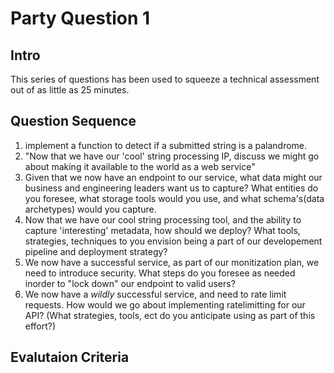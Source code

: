 # Party Question 1
## Intro
This series of questions has been used to squeeze a technical assessment out of as little as 25 minutes.

## Question Sequence
1. implement a function to detect if a submitted string is a palandrome.
1. "Now that we have our 'cool' string processing IP, discuss we might go about making it available to the world as a web service"
1. Given that we now have an endpoint to our service, what data might our business and engineering leaders want us to capture? What entities do you foresee, what storage tools would you use, and what schema's(data archetypes) would you capture.
1. Now that we have our cool string processing tool, and the ability to capture 'interesting' metadata, how should we deploy? What tools, strategies, techniques to you envision being a part of our developement pipeline and deployment strategy?
1. We now have a successful service, as part of our monitization plan, we need to introduce security. What steps do you foresee as needed inorder to "lock down" our endpoint to valid users?
1. We now have a *wildly* successful service, and need to rate limit requests. How would we go about implementing ratelimitting for our API? (What strategies, tools, ect do you anticipate using as part of this effort?)

## Evalutaion Criteria

